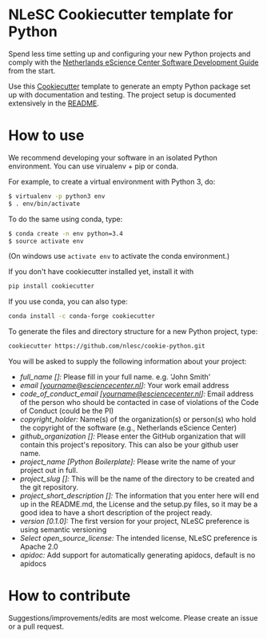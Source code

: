 NLeSC Cookiecutter template for Python
======================================

Spend less time setting up and configuring your new Python projects and comply with the
[Netherlands eScience Center Software Development Guide](https://guide.esciencecenter.nl/)
from the start.

Use this [Cookiecutter](https://cookiecutter.readthedocs.io) template to generate
an empty Python package set up with documentation and testing. The project setup
is documented extensively in the [README]({{cookiecutter.project_slug}}/README.md).

How to use
==========
We recommend developing your software in an isolated Python environment. You can
use virualenv + pip or conda.

For example, to create a virtual environment with Python 3, do:
```bash
$ virtualenv -p python3 env
$ . env/bin/activate
```

To do the same using conda, type:
```bash
$ conda create -n env python=3.4
$ source activate env
```

(On windows use `activate env` to activate the conda environment.)

If you don't have cookiecutter installed yet, install it with
```bash
pip install cookiecutter
```

If you use conda, you can also type:
```bash
conda install -c conda-forge cookiecutter
```

To generate the files and directory structure for a new Python project, type:
```bash
cookiecutter https://github.com/nlesc/cookie-python.git
```

You will be asked to supply the following information about your project:

* *full_name []:* Please fill in your full name. e.g. 'John Smith'
* *email [yourname@esciencecenter.nl]:* Your work email address
* *code_of_conduct_email [yourname@esciencecenter.nl]:* Email address of the person who should be contacted in case of violations of the Code of Conduct (could be the PI)
* *copyright_holder:* Name(s) of the organization(s) or person(s) who hold the copyright of the software (e.g., Netherlands eScience Center)
* *github_organization []:* Please enter the GitHub organization that will contain this project's repository. This can also be your github user name.
* *project_name [Python Boilerplate]:* Please write the name of your project out in full.
* *project_slug []:* This will be the name of the directory to be created and the git repository.
* *project_short_description []:* The information that you enter here will end up in the README.md, the License and the setup.py files, so it may be a good idea to have a short description of the project ready.
* *version [0.1.0]:* The first version for your project, NLeSC preference is using semantic versioning
* *Select open_source_license:* The intended license, NLeSC preference is Apache 2.0
* *apidoc:* Add support for automatically generating apidocs, default is no apidocs

How to contribute
=================
Suggestions/improvements/edits are most welcome. Please create an issue or a pull request.
